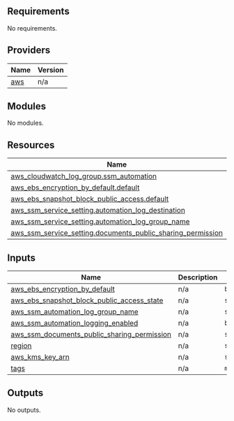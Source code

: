 <!-- BEGIN_TF_DOCS -->
## Requirements

No requirements.

## Providers

| Name | Version |
|------|---------|
| <a name="provider_aws"></a> [aws](#provider\_aws) | n/a |

## Modules

No modules.

## Resources

| Name | Type |
|------|------|
| [aws_cloudwatch_log_group.ssm_automation](https://registry.terraform.io/providers/hashicorp/aws/latest/docs/resources/cloudwatch_log_group) | resource |
| [aws_ebs_encryption_by_default.default](https://registry.terraform.io/providers/hashicorp/aws/latest/docs/resources/ebs_encryption_by_default) | resource |
| [aws_ebs_snapshot_block_public_access.default](https://registry.terraform.io/providers/hashicorp/aws/latest/docs/resources/ebs_snapshot_block_public_access) | resource |
| [aws_ssm_service_setting.automation_log_destination](https://registry.terraform.io/providers/hashicorp/aws/latest/docs/resources/ssm_service_setting) | resource |
| [aws_ssm_service_setting.automation_log_group_name](https://registry.terraform.io/providers/hashicorp/aws/latest/docs/resources/ssm_service_setting) | resource |
| [aws_ssm_service_setting.documents_public_sharing_permission](https://registry.terraform.io/providers/hashicorp/aws/latest/docs/resources/ssm_service_setting) | resource |

## Inputs

| Name | Description | Type | Default | Required |
|------|-------------|------|---------|:--------:|
| <a name="input_aws_ebs_encryption_by_default"></a> [aws\_ebs\_encryption\_by\_default](#input\_aws\_ebs\_encryption\_by\_default) | n/a | `bool` | n/a | yes |
| <a name="input_aws_ebs_snapshot_block_public_access_state"></a> [aws\_ebs\_snapshot\_block\_public\_access\_state](#input\_aws\_ebs\_snapshot\_block\_public\_access\_state) | n/a | `string` | n/a | yes |
| <a name="input_aws_ssm_automation_log_group_name"></a> [aws\_ssm\_automation\_log\_group\_name](#input\_aws\_ssm\_automation\_log\_group\_name) | n/a | `string` | n/a | yes |
| <a name="input_aws_ssm_automation_logging_enabled"></a> [aws\_ssm\_automation\_logging\_enabled](#input\_aws\_ssm\_automation\_logging\_enabled) | n/a | `bool` | n/a | yes |
| <a name="input_aws_ssm_documents_public_sharing_permission"></a> [aws\_ssm\_documents\_public\_sharing\_permission](#input\_aws\_ssm\_documents\_public\_sharing\_permission) | n/a | `string` | n/a | yes |
| <a name="input_region"></a> [region](#input\_region) | n/a | `string` | n/a | yes |
| <a name="input_aws_kms_key_arn"></a> [aws\_kms\_key\_arn](#input\_aws\_kms\_key\_arn) | n/a | `string` | `null` | no |
| <a name="input_tags"></a> [tags](#input\_tags) | n/a | `map(string)` | `{}` | no |

## Outputs

No outputs.
<!-- END_TF_DOCS -->